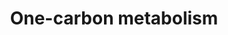 ---
annotations:
- id: PW:0000189
  parent: regulatory pathway
  type: Pathway Ontology
  value: folate mediated one-carbon metabolic pathway
authors:
- Michiel
- Frank
- Thomas
- MaintBot
- Txr24
- Egoyenechea
- Evelo
- AlexanderPico
- Khanspers
- Egonw
- Iamlove
- MirellaKalafati
- Garima.thakur
- DeSl
- Fehrhart
- Eweitz
- Ddigles
citedin:
- link: PMC4127987
  title: Polymorphisms in genes related to one-carbon metabolism are not related to
    pancreatic cancer in PanScan and PanC4 (2014)
communities:
- CPTAC
- Micronutrients
description: 'This one-carbon metabolism pathway is centered around folate. Folate
  has two key carbon-carbon double bonds. Saturating one of them yields dihydrofolate
  (DHF) and adding an additional molecule of hydrogen across the second yields tetrahydrofolate
  (THF). Folates serve as donors of single carbons in any one of three oxidation states:
  5-methyl-THF (CH3THF; reduced), 5,10 methylene-THF (CH2THF; intermediate) and 10-formyl-THF
  (CHOTHF; oxidized). The single carbon donor CH3THF is used to convert homocysteine
  into methionine which can then be used to methylate DNA, the donor CH2THF is used
  (along with a molecule of hydrogen at the site of one of the double bonds) to convert
  dUMP (deoxyuridylate) into dTMP (thymidylate) and the donor CHOTHF is used to set
  up ring closure reactions in de novo purine synthesis. CH3THF is the primary methyl-group
  donor for processes such as DNA methylation reactions. Purines are used both in
  RNA synthesis and in DNA synthesis and dTMP is synthesized srtictly for DNA synthesis,
  be it for DNA repair or DNA replication. The folate pathway is central to any study
  related to DNA methylation, dTMP synthesis or purine synthesis.  Differential methylation
  (e.g. hypermethylation of tumor suppressors) as well as disturbances in nucleotide
  synthesis and repair, are associated with several forms of cancer. There are also
  indications that hypermethylation is involved in the progression of adenomas to
  cancer.   The pathway is also illustrative of the role of a number of B vitamins,
  including vitamin B12 (cobalamine) which is important for the sythesis of folate
  (vitamin B9) and of methionine.   Proteins on this pathway have targeted assays
  available via the [https://assays.cancer.gov/available_assays?wp_id=WP241 CPTAC
  Assay Portal]'
last-edited: 2023-07-18
ndex: 4f5ee643-8b61-11eb-9e72-0ac135e8bacf
organisms:
- Homo sapiens
redirect_from:
- /index.php/Pathway:WP241
- /instance/WP241
- /instance/WP241_r126998
revision: r126998
schema-jsonld:
- '@context': https://schema.org/
  '@id': https://wikipathways.github.io/pathways/WP241.html
  '@type': Dataset
  creator:
    '@type': Organization
    name: WikiPathways
  description: 'This one-carbon metabolism pathway is centered around folate. Folate
    has two key carbon-carbon double bonds. Saturating one of them yields dihydrofolate
    (DHF) and adding an additional molecule of hydrogen across the second yields tetrahydrofolate
    (THF). Folates serve as donors of single carbons in any one of three oxidation
    states: 5-methyl-THF (CH3THF; reduced), 5,10 methylene-THF (CH2THF; intermediate)
    and 10-formyl-THF (CHOTHF; oxidized). The single carbon donor CH3THF is used to
    convert homocysteine into methionine which can then be used to methylate DNA,
    the donor CH2THF is used (along with a molecule of hydrogen at the site of one
    of the double bonds) to convert dUMP (deoxyuridylate) into dTMP (thymidylate)
    and the donor CHOTHF is used to set up ring closure reactions in de novo purine
    synthesis. CH3THF is the primary methyl-group donor for processes such as DNA
    methylation reactions. Purines are used both in RNA synthesis and in DNA synthesis
    and dTMP is synthesized srtictly for DNA synthesis, be it for DNA repair or DNA
    replication. The folate pathway is central to any study related to DNA methylation,
    dTMP synthesis or purine synthesis.  Differential methylation (e.g. hypermethylation
    of tumor suppressors) as well as disturbances in nucleotide synthesis and repair,
    are associated with several forms of cancer. There are also indications that hypermethylation
    is involved in the progression of adenomas to cancer.   The pathway is also illustrative
    of the role of a number of B vitamins, including vitamin B12 (cobalamine) which
    is important for the sythesis of folate (vitamin B9) and of methionine.   Proteins
    on this pathway have targeted assays available via the [https://assays.cancer.gov/available_assays?wp_id=WP241
    CPTAC Assay Portal]'
  keywords:
  - 10-Formyl Tetrahydrofolate
  - 5,10-Methenyl Tetrahydrofolate
  - 5,10-Methylene Tetrahydrofolate
  - 5-Formimino Tetrahydrofolate
  - 5-Formyl Tetrahydrofolate
  - 5-Methyl Tetrahydrofolate
  - AHCY
  - ALDH1L1
  - AMT
  - ATIC
  - Alcohol
  - BHMT
  - Betaine
  - CHDH
  - Choline
  - Cobalamin
  - DHFR
  - DNMT1
  - DNMT3a
  - DNMT3b
  - Deoxythymidine monophosphate
  - Deoxyuridine monophosphate
  - DihydrofolateVitamin B9
  - FOLH1
  - FTCD
  - Folate
  - GART
  - GRX1
  - Homocysteine
  - Homocystine
  - KIAA0828
  - MAT1A
  - MAT2B
  - MTFMT
  - MTHFD1
  - MTHFD1L
  - MTHFD2
  - MTHFR
  - MTHFS
  - MTR
  - MTRR
  - Methionine
  - MethylcobalaminB12
  - Polyglutamate
  - Pyridoxal 5'-phosphateVitamin B6
  - RiboflavinVitamin B2
  - S-Adenosylmethionine
  - S-adenosylhomocysteine
  - SHMT1
  - SHMT2
  - TCN II
  - TYMS
  - Tetrahydrofolate
  - Zn
  - glycine
  - serine
  license: CC0
  name: One-carbon metabolism
seo: CreativeWork
title: One-carbon metabolism
wpid: WP241
---